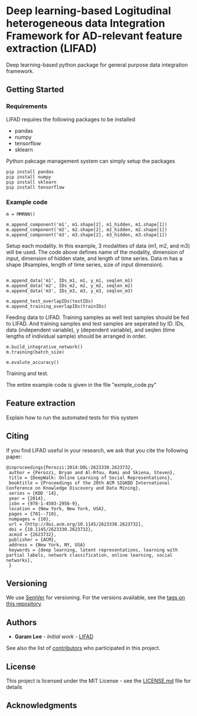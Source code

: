 # Deep learning-based Logitudinal heterogeneous data Integration Framework for AD-relevant feature extraction (LIFAD)

Deep learning-based python package for general purpose data integration framework. 

## Getting Started

### Requirements
LIFAD requires the following packages to be installed

  * pandas
  * numpy
  * tensorflow
  * sklearn

Python pakcage management system can simply setup the packages
```
pip install pandas
pip install numpy
pip install sklearn
pip install tensorflow
```

### Example code

```
m = MMRNN()

m.append_component('m1', m1.shape[2], m1_hidden, m1.shape[1])
m.append_component('m2', m2.shape[2], m2_hidden, m2.shape[1])
m.append_component('m3', m3.shape[2], m3_hidden, m3.shape[1])
```

Setup each modality. In this example, 3 modalities of data (m1, m2, and m3) will be used.
The code above defines name of the modality, dimension of input, dimension of hidden state, and length of time series. Data m has a shape (#samples, length of time series, size of input dimension). 
```

m.append_data('m1', IDs_m1, m1, y_m1, seqlen_m1)
m.append_data('m2', IDs_m2, m2, y_m2, seqlen_m2)
m.append_data('m3', IDs_m3, m3, y_m3, seqlen_m3)

m.append_test_overlapIDs(testIDs)
m.append_training_overlapIDs(trainIDs)
```
Feeding data to LIFAD. Training samples as well test samples should be fed to LIFAD. And training samples and test samples are seperated by ID. IDs, data (independent variable), y (dependent variable), and seqlen (time lengths of individual sample) should be arranged in order. 

```
m.build_integrative_network()
m.training(batch_size)

m.evalute_accuracy()
```

Training and test.

The entire example code is given in the file "exmple_code.py"

## Feature extraction

Explain how to run the automated tests for this system


## Citing
If you find LIFAD useful in your research, we ask that you cite the following paper:
```
@inproceedings{Perozzi:2014:DOL:2623330.2623732,
 author = {Perozzi, Bryan and Al-Rfou, Rami and Skiena, Steven},
 title = {DeepWalk: Online Learning of Social Representations},
 booktitle = {Proceedings of the 20th ACM SIGKDD International Conference on Knowledge Discovery and Data Mining},
 series = {KDD '14},
 year = {2014},
 isbn = {978-1-4503-2956-9},
 location = {New York, New York, USA},
 pages = {701--710},
 numpages = {10},
 url = {http://doi.acm.org/10.1145/2623330.2623732},
 doi = {10.1145/2623330.2623732},
 acmid = {2623732},
 publisher = {ACM},
 address = {New York, NY, USA}
 keywords = {deep learning, latent representations, learning with partial labels, network classification, online learning, social networks},
 }

```

## Versioning

We use [SemVer](http://semver.org/) for versioning. For the versions available, see the [tags on this repository](https://github.com/your/project/tags). 

## Authors

* **Garam Lee** - *Initial work* - [LIFAD](https://github.com/goeastagent/LIFAD)

See also the list of [contributors](https://github.com/goeastagent/LIFAD/contributors) who participated in this project.

## License

This project is licensed under the MIT License - see the [LICENSE.md](LICENSE.md) file for details

## Acknowledgments
